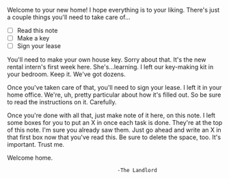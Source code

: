 Welcome to your new home! I hope everything is to your liking.
There's just a couple things you'll need to take care of...

- [ ] Read this note
- [ ] Make a key
- [ ] Sign your lease

You'll need to make your own house key. Sorry about that.
It's the new rental intern's first week here. She's...learning.
I left our key-making kit in your bedroom.
Keep it. We've got dozens.

Once you've taken care of that, you'll need to sign your lease.
I left it in your home office.
We're, uh, pretty particular about how it's filled out.
So be sure to read the instructions on it. Carefully.

Once you're done with all that, just make note of it here, on this note.
I left some boxes for you to put an X in once each task is done.
They're at the top of this note. I'm sure you already saw them.
Just go ahead and write an X in that first box now that you've read this.
Be sure to delete the space, too. It's important. Trust me.

Welcome home.

                                        -The Landlord
